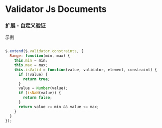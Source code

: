 # Validator Js Documents






### 扩展 - 自定义验证

示例

```javascript

$.extend($.validator.constraints, {
  Range: function(min, max) {
    this.min = min;
    this.max = max;
    this.isValid = function(value, validator, element, constraint) {
      if (!value) {
        return true;
      }
      value = Number(value);
      if (isNaN(value)) {
        return false;
      }
      return value >= min && value <= max;
    }
  }
});
```


 
